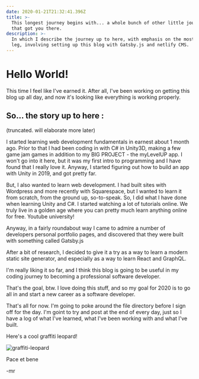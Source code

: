 ```yaml
---
date: 2020-01-21T21:32:41.396Z
title: >-
  This longest journey begins with... a whole bunch of other little journeys
  that got you there.
description: >-
  In which I describe the journey up to here, with emphasis on the most recent
  leg, involving setting up this blog with Gatsby.js and netlify CMS.
---
```

# Hello World!



This time I feel like I've earned it. After all, I've been working on getting this blog up all day, and now it's looking like everything is working properly.





## So... the story up to here :

(truncated. will elaborate more later)

I started learning web development fundamentals in earnest about 1 month ago. Prior to that I had been coding in with C# in Unity3D, making a few game jam games in addition to my BIG PROJECT - the myLevelUP app. I won't go into it here, but it was my first intro to programming and I have found that I really love it. Anyway, I started figuring out how to build an app with Unity in 2019, and got pretty far.

But, I also wanted to learn web development. I had built sites with Wordpress and more recently with Squarespace, but I wanted to learn it from scratch, from the ground up, so-to-speak. So, I did what I have done when learning Unity and C#. I started watching a lot of tutorials online. We truly live in a golden age where you can pretty much learn anything online for free. Youtube university!

Anyway, in a fairly roundabout way I came to admire a number of developers personal portfolio pages, and discovered that they were built with something called Gatsby.js

After a bit of research, I decided to give it a try as a way to learn a modern static site generator, and especially as a way to learn React and GraphQL.

I'm really liking it so far, and I think this blog is going to be useful in my coding journey to becoming a professional software developer.

That's the goal, btw. I love doing this stuff, and so my goal for 2020 is to go all in and start a new career as a software developer.

That's all for now. I'm going to poke around the file directory before I sign off for the day. I'm goint to try and post at the end of every day, just so I have a log of what I've learned, what I've been working with and what I've built.



Here's a cool graffiti leopard!



![graffiti-leopard](assets/lazyninjacat_avatar.png "banksy-cat")



Pace et bene

\-mr
